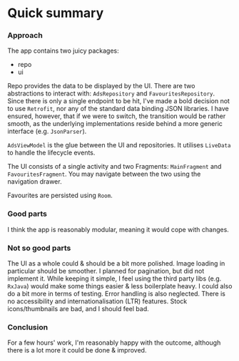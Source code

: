 # Quick summary

### Approach

The app contains two juicy packages:

 - repo
 - ui

Repo provides the data to be displayed by the UI. There are two abstractions to interact with: `AdsRepository` and `FavouritesRepository`. Since there is only a single endpoint to be hit, I've made a bold decision not to use `Retrofit`, nor any of the standard data binding JSON libraries. I have ensured, however, that if we were to switch, the transition would be rather smooth, as the underlying implementations reside behind a more generic interface (e.g. `JsonParser`).

`AdsViewModel` is the glue between the UI and repositories. It utilises `LiveData` to handle the lifecycle events.

The UI consists of a single activity and two Fragments: `MainFragment` and `FavouritesFragment`. You may navigate between the two using the navigation drawer.

Favourites are persisted using `Room`.

### Good parts

I think the app is reasonably modular, meaning it would cope with changes.

### Not so good parts

The UI as a whole could & should be a bit more polished. Image loading in particular should be smoother. I planned for pagination, but did not implement it. While keeping it simple, I feel using the third party libs (e.g. `RxJava`) would make some things easier & less boilerplate heavy. I could also do a bit more in terms of testing. Error handling is also neglected. There is no accessibility and internationalisation (LTR) features. Stock icons/thumbnails are bad, and I should feel bad.

### Conclusion

For a few hours' work, I'm reasonably happy with the outcome, although there is a lot more it could be done & improved.
